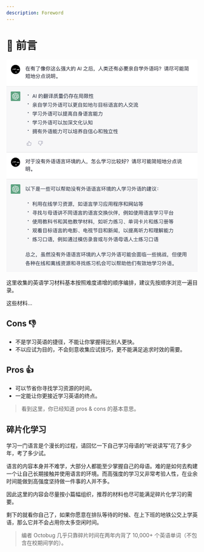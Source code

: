 ```yaml
---
description: Foreword
---
```


# 📄 前言

<!--@include: ./fm-desc.md-->

![问 ChatGPT：还有必要学外语吗？](.gitbook/assets/foreword-ask-chatgpt.png)

这里收集的英语学习材料基本按照难度递增的顺序编排，建议先按顺序浏览一遍目录。

这些材料...

## Cons 👎

* 不是学习英语的捷径，不能让你掌握得比别人更快。
* 不以应试为目的，不会刻意收集应试技巧，更不能满足追求时效的需要。

## Pros 👍

* 可以节省你寻找学习资源的时间。
* 一定能让你更接近学习英语的终点。

> 看到这里，你已经知道 pros & cons 的基本意思。

## 碎片化学习

学习一门语言是个漫长的过程，请回忆一下自己学习母语的“听说读写”花了多少年，考了多少试。

语言的内容本身并不难学，大部分人都能至少掌握自己的母语。难的是如何去构建一个让自己长期接触并使用语言的环境。而高强度的学习又非常考验人性，在业余时间能做到高强度坚持做一件事的人并不多。

因此这里的内容会尽量按小篇幅组织，推荐的材料也尽可能满足碎片化学习的需要。

剩下的就看你自己了，如果你愿意在排队等待的时候、在上下班的地铁公交上学英语，那么它并不会占用你太多空闲时间。

> 编者 Octobug 几乎只靠碎片时间在两年内背了 10,000+ 个英语单词（不包含在校期间学的）。
